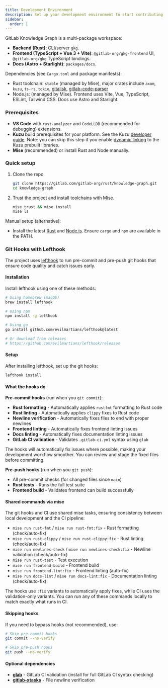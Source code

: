 ```yaml
---
title: Development Environment
description: Set up your development environment to start contributing to the project.
sidebar:
  order: 1
---
```


GitLab Knowledge Graph is a multi-package workspace:

- **Backend (Rust)**: CLI/server `gkg`.
- **Frontend (TypeScript + Vue 3 + Vite)**: `@gitlab-org/gkg-frontend` UI, `@gitlab-org/gkg` TypeScript bindings.
- **Docs (Astro + Starlight)**: `packages/docs`.

Dependencies (see `Cargo.toml` and package manifests):

- Rust toolchain: `stable` (managed by Mise), major crates include `axum`, `kuzu`, `ts-rs`, `tokio`,
  [gitalisk](https://gitlab.com/gitlab-org/rust/gitalisk), [gitlab-code-parser](https://gitlab.com/gitlab-org/rust/gitlab-code-parser)
- Node.js: (managed by Mise). Frontend uses Vite, Vue, TypeScript, ESLint, Tailwind CSS. Docs use Astro and Starlight.

### Prerequisites

- **VS Code** with `rust-analyzer` and `CodeLLDB` (recommended for debugging) extensions.
- **Kuzu** build prerequisites for your platform. See the Kuzu [developer guide](https://docs.kuzudb.com/developer-guide/).
  Note: you can skip this step if you enable [dynamic linking](/contribute/build#speed-up-your-builds) to the Kuzu prebuilt libraries.
- **Mise** (recommended) or install Rust and Node manually.

### Quick setup

1. Clone the repo.
   ```bash
   git clone https://gitlab.com/gitlab-org/rust/knowledge-graph.git
   cd knowledge-graph
   ```
2. Trust the project and install toolchains with Mise.
   ```bash
   mise trust && mise install
   mise ls
   ```

Manual setup (alternative):

- Install the latest [Rust](https://www.rust-lang.org/tools/install) and [Node.js](https://nodejs.org/).
  Ensure `cargo` and `npm` are available in the PATH.

### Git Hooks with Lefthook

The project uses [lefthook](https://github.com/evilmartians/lefthook) to run pre-commit and pre-push git hooks that ensure code quality and catch issues early.

#### Installation

Install lefthook using one of these methods:

```bash
# Using homebrew (macOS)
brew install lefthook

# Using npm
npm install -g lefthook

# Using go
go install github.com/evilmartians/lefthook@latest

# Or download from releases
# https://github.com/evilmartians/lefthook/releases
```

#### Setup

After installing lefthook, set up the git hooks:

```bash
lefthook install
```

#### What the hooks do

**Pre-commit hooks** (run when you `git commit`):

- **Rust formatting** - Automatically applies `rustfmt` formatting to Rust code
- **Rust linting** - Automatically applies `clippy` fixes to Rust code
- **Newline verification** - Automatically fixes files to end with proper newlines
- **Frontend linting** - Automatically fixes frontend linting issues
- **Docs linting** - Automatically fixes documentation linting issues
- **GitLab CI validation** - Validates `.gitlab-ci.yml` syntax using `glab`

The hooks will automatically fix issues where possible, making your development workflow smoother. You can review and stage the fixed files before committing.

**Pre-push hooks** (run when you `git push`):

- All pre-commit checks (for changed files since `main`)
- **Rust tests** - Runs the full test suite
- **Frontend build** - Validates frontend can build successfully

#### Shared commands via mise

The git hooks and CI use shared mise tasks, ensuring consistency between local development and the CI pipeline:

- `mise run rust-fmt` / `mise run rust-fmt:fix` - Rust formatting (check/auto-fix)
- `mise run rust-clippy` / `mise run rust-clippy:fix` - Rust linting (check/auto-fix)
- `mise run newlines-check` / `mise run newlines-check:fix` - Newline validation (check/auto-fix)
- `mise run rust-test` - Test execution
- `mise run frontend-build` - Frontend build
- `mise run frontend-lint:fix` - Frontend linting (auto-fix)
- `mise run docs-lint` / `mise run docs-lint:fix` - Documentation linting (check/auto-fix)

The hooks use `:fix` variants to automatically apply fixes, while CI uses the validation-only variants. You can run any of these commands locally to match exactly what runs in CI.

#### Skipping hooks

If you need to bypass hooks (not recommended), use:

```bash
# Skip pre-commit hooks
git commit --no-verify

# Skip pre-push hooks
git push --no-verify
```

#### Optional dependencies

- **[glab](https://gitlab.com/gitlab-org/cli)** - GitLab CI validation (install for full GitLab CI syntax checking)
- **[gitlab-xtasks](https://gitlab.com/gitlab-org/rust/gitlab-xtasks)** - File newline verification
